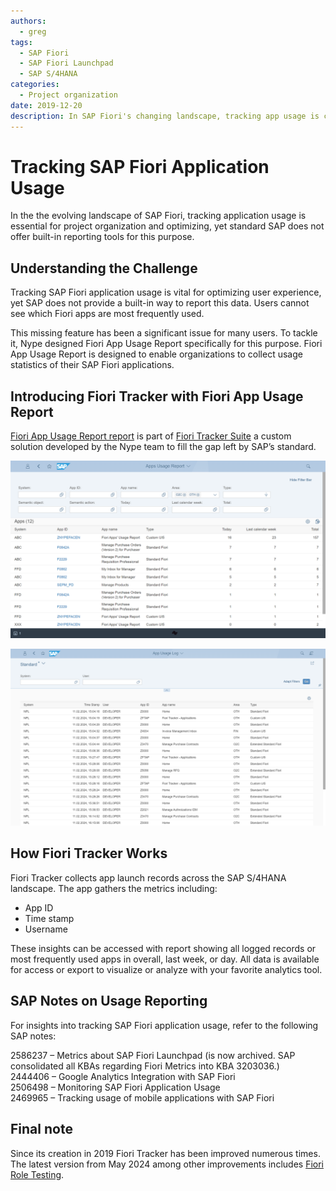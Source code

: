 ```yaml
---
authors:
  - greg
tags:
  - SAP Fiori
  - SAP Fiori Launchpad
  - SAP S/4HANA
categories:
  - Project organization
date: 2019-12-20
description: In SAP Fiori's changing landscape, tracking app usage is crucial for organization and optimization, but standard SAP lacks built-in reporting tools for this.
---
```


# Tracking SAP Fiori Application Usage

In the the evolving landscape of SAP Fiori, tracking application usage is essential for project organization and optimizing, yet standard SAP does not  offer built-in reporting tools for this purpose.

<!-- more -->

## Understanding the Challenge

Tracking SAP Fiori application usage is vital for optimizing user experience, yet SAP does not provide a built-in way to report this data. Users cannot see which Fiori apps are most frequently used. 

This missing feature has been a significant issue for many users. To tackle it, Nype designed Fiori App Usage Report specifically for this purpose. Fiori App Usage Report is designed to enable organizations to collect usage statistics of their SAP Fiori applications.

## Introducing Fiori Tracker with Fiori App Usage Report

[Fiori App Usage Report report](https://fioriappsusage.org) is part of [Fiori Tracker Suite](https://fioritracker.org)  a custom solution developed by the Nype team to fill the gap left by SAP’s standard.

[![Fiori App Usage Report screen shot](R0005/fa.png)](R0005/fa.png)

[![Fiori App Usage Log screen shot](R0005/faul.png)](R0005/faul.png)

## How Fiori Tracker Works

Fiori Tracker collects app launch records across the SAP S/4HANA landscape. The app gathers the metrics including:

- App ID
- Time stamp
- Username

These insights can be accessed with report showing all logged records or most frequently used apps in overall, last week, or day.
All data is available for access or export to visualize or analyze with your favorite analytics tool. 

## SAP Notes on Usage Reporting

For insights into tracking SAP Fiori application usage, refer to the following SAP notes:

2586237 – Metrics about SAP Fiori Launchpad (is now archived. SAP consolidated all KBAs regarding Fiori Metrics into KBA 3203036.)<br>
2444406 – Google Analytics Integration with SAP Fiori<br>
2506498 – Monitoring SAP Fiori Application Usage<br>
2469965 – Tracking usage of mobile applications with SAP Fiori<br>

## Final note

Since its creation in 2019 Fiori Tracker has been improved numerous times. The latest version from May 2024 among other improvements includes [Fiori Role Testing](https://fioriroletesting.com/).

## 